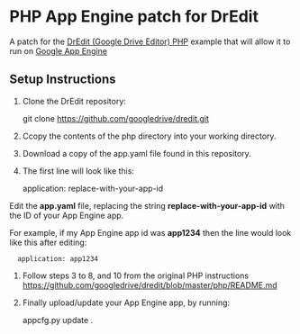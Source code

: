 PHP App Engine patch for DrEdit
===============================

A patch for the [DrEdit (Google Drive Editor) PHP](https://github.com/googledrive/dredit/tree/master/php) example that will allow it to run on [Google App Engine](http://cloud.google.com/appengine)

## Setup Instructions

1. Clone the DrEdit repository:

      git clone https://github.com/googledrive/dredit.git

1. Ccopy the contents of the php directory into your working directory.

1. Download a copy of the app.yaml file found in this repository.

1. The first line will look like this:

      application: replace-with-your-app-id

  Edit the __app.yaml__ file, replacing the string __replace-with-your-app-id__ with the ID of your App Engine app.

  For example, if my App Engine app id was __app1234__ then the line would look like this after editing:

      application: app1234

1. Follow steps 3 to 8, and 10 from the original PHP instructions https://github.com/googledrive/dredit/blob/master/php/README.md

1. Finally upload/update your App Engine app, by running:

      appcfg.py update .
